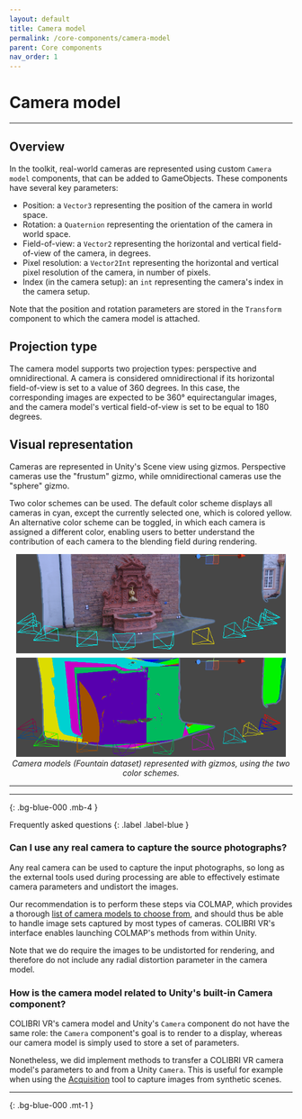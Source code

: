 ```yaml
---
layout: default
title: Camera model
permalink: /core-components/camera-model
parent: Core components
nav_order: 1
---
```


# Camera model

* * *

## Overview

In the toolkit, real-world cameras are represented using custom `Camera model` components, that can be added to GameObjects. These components have several key parameters:
- Position: a `Vector3` representing the position of the camera in world space.
- Rotation: a `Quaternion` representing the orientation of the camera in world space.
- Field-of-view: a `Vector2` representing the horizontal and vertical field-of-view of the camera, in degrees.
- Pixel resolution: a `Vector2Int` representing the horizontal and vertical pixel resolution of the camera, in number of pixels.
- Index (in the camera setup): an `int` representing the camera's index in the camera setup.

Note that the position and rotation parameters are stored in the `Transform` component to which the camera model is attached.

## Projection type

The camera model supports two projection types: perspective and omnidirectional. A camera is considered omnidirectional if its horizontal field-of-view is set to a value of 360 degrees. In this case, the corresponding images are expected to be 360° equirectangular images, and the camera model's vertical field-of-view is set to be equal to 180 degrees.

## Visual representation

Cameras are represented in Unity's Scene view using gizmos. Perspective cameras use the "frustum" gizmo, while omnidirectional cameras use the "sphere" gizmo.

Two color schemes can be used. The default color scheme displays all cameras in cyan, except the currently selected one, which is colored yellow. An alternative color scheme can be toggled, in which each camera is assigned a different color, enabling users to better understand the contribution of each camera to the blending field during rendering.

<p align="center">
      <img src="https://github.com/caor-mines-paristech/colibri-vr/raw/master/docs/illustrations/Fountain.png" alt="" width="480" height="360"><br><i>Camera models (Fountain dataset) represented with gizmos, using the two color schemes.</i>
</p>

* * * 

* * * 
{: .bg-blue-000 .mb-4 }

Frequently asked questions
{: .label .label-blue }

### Can I use any real camera to capture the source photographs?

Any real camera can be used to capture the input photographs, so long as the external tools used during processing are able to effectively estimate camera parameters and undistort the images.

Our recommendation is to perform these steps via COLMAP, which provides a thorough [list of camera models to choose from](https://colmap.github.io/cameras.html), and should thus be able to handle image sets captured by most types of cameras. COLIBRI VR's interface enables launching COLMAP's methods from within Unity.

Note that we do require the images to be undistorted for rendering, and therefore do not include any radial distortion parameter in the camera model.

### How is the camera model related to Unity's built-in Camera component?

COLIBRI VR's camera model and Unity's `Camera` component do not have the same role: the `Camera` component's goal is to render to a display, whereas our camera model is simply used to store a set of parameters.

Nonetheless, we did implement methods to transfer a COLIBRI VR camera model's parameters to and from a Unity `Camera`. This is useful for example when using the [Acquisition](https://caor-mines-paristech.github.io/colibri-vr/core-components/acquisition) tool to capture images from synthetic scenes. 

* * * 
{: .bg-blue-000 .mt-1 }
